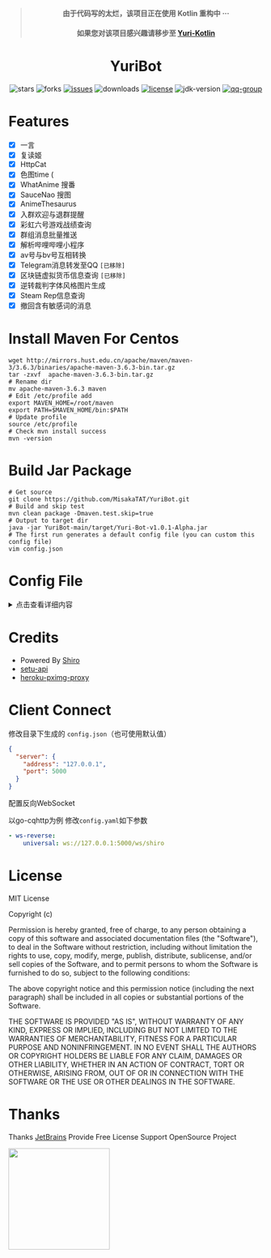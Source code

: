 <div align="center">

>#### 由于代码写的太烂，该项目正在使用 Kotlin 重构中 ···
>#### 如果您对该项目感兴趣请移步至 [Yuri-Kotlin](https://github.com/MisakaTAT/Yuri-Kotlin)


# YuriBot

</div>

<p align="center">
    <img src="https://img.shields.io/github/stars/MisakaTAT/YuriBot?style=flat-square" alt="stars">
    <img src="https://img.shields.io/github/forks/MisakaTAT/YuriBot?style=flat-square" alt="forks">
    <a href="https://github.com/MisakaTAT/YuriBot/issues"><img src="https://img.shields.io/github/issues/MisakaTAT/YuriBot?style=flat-square" alt="issues"></a>
    <img src="https://img.shields.io/github/downloads/MisakaTAT/YuriBot/total?style=flat-square?style=flat-square" alt="downloads">
    <a href="https://github.com/MisakaTAT/YuriBot/blob/main/LICENSE"><img src="https://img.shields.io/github/license/MisakaTAT/YuriBot?style=flat-square" alt="license"></a>
    <img src="https://img.shields.io/badge/jdk-15+-brightgreen.svg?style=flat-square" alt="jdk-version">
    <a href="https://qm.qq.com/cgi-bin/qm/qr?k=Fl3-G9irYp84ng7LAFlTvqrOGIFHdufR&jump_from=webapi"><img src="https://img.shields.io/badge/QQ群-204219849-brightgreen.svg?style=flat-square" alt="qq-group"></a>
</p>

# Features

- [x] 一言
- [x] 复读姬
- [x] HttpCat
- [x] 色图time (
- [x] WhatAnime 搜番
- [x] SauceNao 搜图
- [x] AnimeThesaurus
- [x] 入群欢迎与退群提醒
- [x] 彩虹六号游戏战绩查询
- [x] 群组消息批量推送
- [x] 解析哔哩哔哩小程序
- [x] av号与bv号互相转换
- [x] Telegram消息转发至QQ `[已移除]`
- [x] 区块链虚拟货币信息查询 `[已移除]`
- [x] 逆转裁判字体风格图片生成
- [x] Steam Rep信息查询
- [x] 撤回含有敏感词的消息

# Install Maven For Centos

```shell
wget http://mirrors.hust.edu.cn/apache/maven/maven-3/3.6.3/binaries/apache-maven-3.6.3-bin.tar.gz
tar -zxvf  apache-maven-3.6.3-bin.tar.gz
# Rename dir
mv apache-maven-3.6.3 maven
# Edit /etc/profile add
export MAVEN_HOME=/root/maven
export PATH=$MAVEN_HOME/bin:$PATH
# Update profile
source /etc/profile
# Check mvn install success
mvn -version
```

# Build Jar Package

```shell
# Get source
git clone https://github.com/MisakaTAT/YuriBot.git
# Build and skip test
mvn clean package -Dmaven.test.skip=true
# Output to target dir
java -jar YuriBot-main/target/Yuri-Bot-v1.0.1-Alpha.jar
# The first run generates a default config file (you can custom this config file)
vim config.json
```

# Config File

<details>
<summary>点击查看详细内容</summary>
<pre><code>  
// 这是一个配置文件示例，首次运行将在目录下生成config.json，请根据实际需求修改
{
    "server": {
        // 运行地址
        "address": "127.0.0.1",
        // 运行端口
        "port": 5000
    },
    // 一言
    "hitokoto": {
        // 冷却时间，单位秒
        "cdTime": 10
    },
    "bot": {
        // Bot名
        "botName": "悠里",
        // 管理员QQ
        "adminId": 0,
        // Bot QQ
        "selfId": 0
    },
    "prefix": {
        // 指令前缀
        "prefix": "."
    },
    "setu": {
        // 色图ApiKey
        "apiKey": "Api Key Value",
        // 冷却时间，单位秒
        "cdTime": 120,
        // 撤回时间，单位秒
        "delTime": 30,
        // 每日上限
        "maxGet": 15
    },
    "repeat": {
        // 复读阈值
     "randomCountSize": 5
    },
    "banUtils": {
        // 搜图搜番时间阈值，单位秒
        "limitTime": 30,
        // 时间阈值最大发送图片数量
        "limitCount": 10
    },
    "sauceNao": {
        // SauceNao Api Key
        "apiKey": "Api Key Value"
    }
}
</code></pre>
</details>

# Credits

* Powered By [Shiro](https://github.com/MisakaTAT/Shiro)
* [setu-api](https://api.lolicon.app/#/setu)
* [heroku-pximg-proxy](https://github.com/Tsuk1ko/heroku-pximg-proxy)

# Client Connect

修改目录下生成的 `config.json`（也可使用默认值）

```json
{
  "server": {
    "address": "127.0.0.1",
    "port": 5000
  }
}
```

配置反向WebSocket

以go-cqhttp为例 修改`config.yaml`如下参数

```yaml
- ws-reverse:
    universal: ws://127.0.0.1:5000/ws/shiro
```

# License

MIT License

Copyright (c) <year> <copyright holders>

Permission is hereby granted, free of charge, to any person obtaining a copy of this software and associated
documentation files (the "Software"), to deal in the Software without restriction, including without limitation the
rights to use, copy, modify, merge, publish, distribute, sublicense, and/or sell copies of the Software, and to permit
persons to whom the Software is furnished to do so, subject to the following conditions:

The above copyright notice and this permission notice (including the next paragraph) shall be included in all copies or
substantial portions of the Software.

THE SOFTWARE IS PROVIDED "AS IS", WITHOUT WARRANTY OF ANY KIND, EXPRESS OR IMPLIED, INCLUDING BUT NOT LIMITED TO THE
WARRANTIES OF MERCHANTABILITY, FITNESS FOR A PARTICULAR PURPOSE AND NONINFRINGEMENT. IN NO EVENT SHALL THE AUTHORS OR
COPYRIGHT HOLDERS BE LIABLE FOR ANY CLAIM, DAMAGES OR OTHER LIABILITY, WHETHER IN AN ACTION OF CONTRACT, TORT OR
OTHERWISE, ARISING FROM, OUT OF OR IN CONNECTION WITH THE SOFTWARE OR THE USE OR OTHER DEALINGS IN THE SOFTWARE.

# Thanks

Thanks [JetBrains](https://www.jetbrains.com/?from=mirai) Provide Free License Support OpenSource Project

[<img src="https://mikuac.com/images/jetbrains-variant-3.png" width="200"/>](https://www.jetbrains.com/?from=mirai)